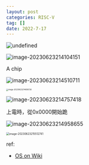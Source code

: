 ```yaml
---
layout: post
categories: RISC-V
tag: [] 
date: 2022-7-17
---
```




![undefined](https://p.ipic.vip/r3k6o1.png)







![image-20230623214104151](https://p.ipic.vip/7ej3ja.png)



A chip

![image-20230623214510711](https://p.ipic.vip/t6s26s.png)

<img src="https://p.ipic.vip/fve31l.png" alt="image-20230623214606726" style="zoom:33%;" />

![image-20230623214757418](https://p.ipic.vip/5wgbet.png)



上電時，從0x0000開始跪 

![image-20230623214958655](https://p.ipic.vip/mrueld.png)

<img src="https://p.ipic.vip/bgc82f.png" alt="image-20230623215512741" style="zoom:50%;" />



ref: 

- [OS on Wiki](https://zh.wikipedia.org/zh-tw/%E6%93%8D%E4%BD%9C%E7%B3%BB%E7%BB%9F)

